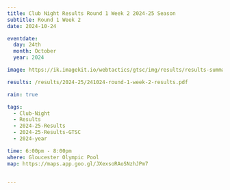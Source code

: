 ```yaml
---
title: Club Night Results Round 1 Week 2 2024-25 Season
subtitle: Round 1 Week 2
date: 2024-10-24

eventdate:
  day: 24th
  month: October
  year: 2024

image: https://ik.imagekit.io/webtactics/gtsc/img/results/results-summary-2.jpg

results: /results/2024-25/241024-round-1-week-2-results.pdf

rain: true

tags:
  - Club-Night
  - Results
  - 2024-25-Results
  - 2024-25-Results-GTSC
  - 2024-year

time: 6:00pm - 8:00pm
where: Gloucester Olympic Pool
map: https://maps.app.goo.gl/JXexsoRAoSNzhJPm7


---
```






